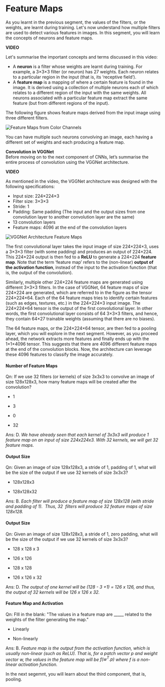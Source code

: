 # Feature Maps

As you learnt in the previous segment, the values of the filters, or the weights, are learnt during training. Let's now understand how multiple filters are used to detect various features in images. In this segment, you will learn the concepts of neurons and feature maps.

**VIDEO**

Let's summarise the important concepts and terms discussed in this video: 

-   A **neuron** is a filter whose weights are learnt during training. For example, a 3×3×3 filter (or neuron) has 27 weights. Each neuron relates to a particular region in the input (that is, its ‘receptive field’).
-   A **feature map** is a mapping of where a certain feature is found in the image. It is derived using a collection of multiple neurons each of which relates to a different region of the input with the same weights. All neurons associated with a particular feature map extract the same feature (but from different regions of the input). 

The following figure shows feature maps derived from the input image using three different filters. 

![Feature Maps from Color Channels](https://i.ibb.co/1GdDNCn/Feature-Maps-from-Color-Channels.jpg)

You can have multiple such neurons convolving an image, each having a different set of weights and each producing a feature map.

**Convolution in VGGNet**  
Before moving on to the next component of CNNs, let’s summarise the entire process of convolution using the VGGNet architecture.

**VIDEO**

As mentioned in the video, the VGGNet architecture was designed with the following specifications:

-   Input size: 224×224×3
-   Filter size: 3×3×3
-   Stride: 1
-   Padding: Same padding (The input and the output sizes from one convolution layer to another convolution layer are the same)
-   13 convolution layers
-   Feature maps: 4096 at the end of the convolution layers

![VGGNet Architecture Feature Maps](https://i.ibb.co/txXKdMm/VGGNet-Architecture-Feature-Map.jpg)

The first convolutional layer takes the input image of size 224×224×3, uses a 3×3×3 filter (with some padding) and produces an output of 224×224. This 224×224 output is then fed to a **ReLU** to generate a 224×224 **feature map**. Note that the term ‘feature map’ refers to the (non-linear) **output of the activation function**, instead of the input to the activation function (that is, the output of the convolution).

Similarly, multiple other 224×224 feature maps are generated using different 3×3×3 filters. In the case of VGGNet, 64 feature maps of size 224×224 are generated, which are referred to in the figure as the tensor 224×224×64. Each of the 64 feature maps tries to identify certain features (such as edges, textures, etc.) in the 224×224×3 input image. The 224×224×64 tensor is the output of the first convolutional layer. In other words, the first convolutional layer consists of 64 3×3×3 filters, and hence, they contain 64×27 trainable weights (assuming that there are no biases). 

The 64 feature maps, or the 224×224×64 tensor, are then fed to a pooling layer, which you will explore in the next segment. However, as you proceed ahead, the network extracts more features and finally ends up with the 1×1×4096 tensor. This suggests that there are 4096 different feature maps at the end of the convolution blocks. Now, the architecture can leverage these 4096 features to classify the image accurately.

#### Number of Feature Maps

Qn: If we use 32 filters (or kernels) of size 3x3x3 to convolve an image of size 128x128x3, how many feature maps will be created after the convolution?

- 1

- 3

- 0

- 32

Ans: D. *We have already seen that each kernel of 3x3x3 will produce 1 feature map on an input of size 224x224x3. With 32 kernels, we will get 32 feature maps.*

#### Output Size

Qn: Given an image of size 128x128x3, a stride of 1, padding of 1, what will be the size of the output if we use 32 kernels of size 3x3x3?

- 128x128x3

- 128x128x32

Ans: B. *Each filter will produce a feature map of size 128x128 (with stride and padding of 1).  Thus, 32  filters will produce 32 feature maps of size 128x128.*

#### Output Size

Qn: Given an image of size 128x128x3, a stride of 1, zero padding, what will be the size of the output if we use 32 kernels of size 3x3x3?

- 128 x 128 x 3

- 126 x 126

- 128 x 128

- 126 x 126 x 32

Ans: D. *The output of one kernel will be (128 - 3 +1) = 126 x 126, and thus, the output of 32 kernels will be 126 x 126 x 32.*

#### Feature Map and Activation

Qn: FIll in the blank: "The values in a feature map are \_\_\_\_\_ related to the weights of the filter generating the map."

- Linearly

- Non-linearly

Ans: B. *Feature map is the output from the activation function, which is usually non-linear (such as ReLU). That is, for a patch vector p and weight vector w, the values in the feature map will be $f(w^T.p)$ where $f$ is a non-linear activation function.*

In the next segemnt, you will learn about the third component, that is, pooling.